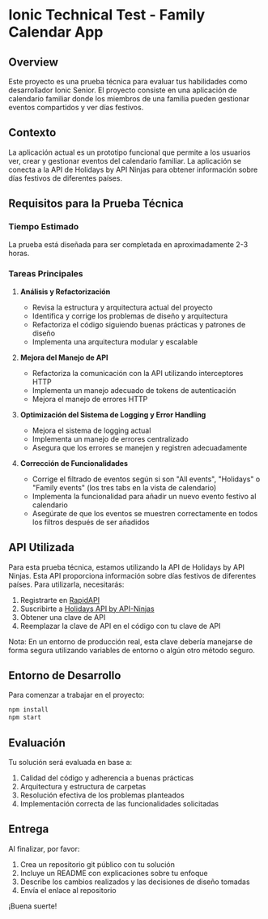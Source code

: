 # Ionic Technical Test - Family Calendar App

## Overview
Este proyecto es una prueba técnica para evaluar tus habilidades como desarrollador Ionic Senior. El proyecto consiste en una aplicación de calendario familiar donde los miembros de una familia pueden gestionar eventos compartidos y ver días festivos.

## Contexto
La aplicación actual es un prototipo funcional que permite a los usuarios ver, crear y gestionar eventos del calendario familiar. La aplicación se conecta a la API de Holidays by API Ninjas para obtener información sobre días festivos de diferentes países.

## Requisitos para la Prueba Técnica

### Tiempo Estimado
La prueba está diseñada para ser completada en aproximadamente 2-3 horas.

### Tareas Principales

1. **Análisis y Refactorización**
   - Revisa la estructura y arquitectura actual del proyecto
   - Identifica y corrige los problemas de diseño y arquitectura
   - Refactoriza el código siguiendo buenas prácticas y patrones de diseño
   - Implementa una arquitectura modular y escalable

2. **Mejora del Manejo de API**
   - Refactoriza la comunicación con la API utilizando interceptores HTTP
   - Implementa un manejo adecuado de tokens de autenticación
   - Mejora el manejo de errores HTTP

3. **Optimización del Sistema de Logging y Error Handling**
   - Mejora el sistema de logging actual
   - Implementa un manejo de errores centralizado
   - Asegura que los errores se manejen y registren adecuadamente

4. **Corrección de Funcionalidades**
   - Corrige el filtrado de eventos según si son "All events", "Holidays" o "Family events" (los tres tabs en la vista de calendario)
   - Implementa la funcionalidad para añadir un nuevo evento festivo al calendario
   - Asegúrate de que los eventos se muestren correctamente en todos los filtros después de ser añadidos

## API Utilizada

Para esta prueba técnica, estamos utilizando la API de Holidays by API Ninjas. Esta API proporciona información sobre días festivos de diferentes países. Para utilizarla, necesitarás:

1. Registrarte en [RapidAPI](https://rapidapi.com/)
2. Suscribirte a [Holidays API by API-Ninjas](https://rapidapi.com/api-ninjas/api/holidays-by-api-ninjas)
3. Obtener una clave de API
4. Reemplazar la clave de API en el código con tu clave de API

Nota: En un entorno de producción real, esta clave debería manejarse de forma segura utilizando variables de entorno o algún otro método seguro.

## Entorno de Desarrollo

Para comenzar a trabajar en el proyecto:

```bash
npm install
npm start
```

## Evaluación
Tu solución será evaluada en base a:
1. Calidad del código y adherencia a buenas prácticas
2. Arquitectura y estructura de carpetas
3. Resolución efectiva de los problemas planteados
4. Implementación correcta de las funcionalidades solicitadas

## Entrega
Al finalizar, por favor:
1. Crea un repositorio git público con tu solución
2. Incluye un README con explicaciones sobre tu enfoque
3. Describe los cambios realizados y las decisiones de diseño tomadas
4. Envía el enlace al repositorio

¡Buena suerte!
